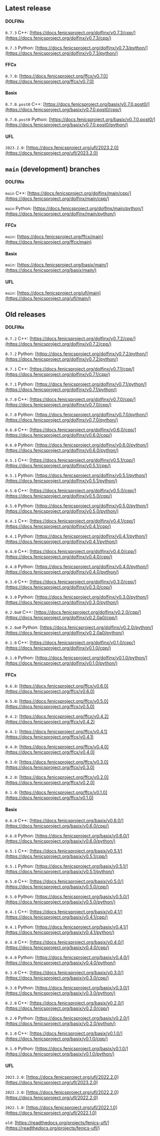 ## Latest release

#### DOLFINx

`0.7.3` C++: [https://docs.fenicsproject.org/dolfinx/v0.7.3/cpp/](https://docs.fenicsproject.org/dolfinx/v0.7.3/cpp/)

`0.7.3` Python: [https://docs.fenicsproject.org/dolfinx/v0.7.3/python/](https://docs.fenicsproject.org/dolfinx/v0.7.3/python/)

#### FFCx

`0.7.0`: [https://docs.fenicsproject.org/ffcx/v0.7.0](https://docs.fenicsproject.org/ffcx/v0.7.0)

#### Basix

`0.7.0.post0` C++: [https://docs.fenicsproject.org/basix/v0.7.0.post0/](https://docs.fenicsproject.org/basix/v0.7.0.post0/cpp/)

`0.7.0.post0` Python: [https://docs.fenicsproject.org/basix/v0.7.0.post0/](https://docs.fenicsproject.org/basix/v0.7.0.post0/python/)

#### UFL

`2023.2.0`: [https://docs.fenicsproject.org/ufl/2023.2.0](https://docs.fenicsproject.org/ufl/2023.2.0)

## `main` (development) branches

#### DOLFINx

`main` C++: [https://docs.fenicsproject.org/dolfinx/main/cpp/](https://docs.fenicsproject.org/dolfinx/main/cpp/)

`main` Python: [https://docs.fenicsproject.org/dolfinx/main/python/](https://docs.fenicsproject.org/dolfinx/main/python/)

#### FFCx

`main`: [https://docs.fenicsproject.org/ffcx/main](https://docs.fenicsproject.org/ffcx/main)

#### Basix

`main`: [https://docs.fenicsproject.org/basix/main/](https://docs.fenicsproject.org/basix/main/)

#### UFL

`main`: [https://docs.fenicsproject.org/ufl/main](https://docs.fenicsproject.org/ufl/main/)

## Old releases

#### DOLFINx

`0.7.2` C++: [https://docs.fenicsproject.org/dolfinx/v0.7.2/cpp/](https://docs.fenicsproject.org/dolfinx/v0.7.2/cpp/)

`0.7.2` Python: [https://docs.fenicsproject.org/dolfinx/v0.7.2/python/](https://docs.fenicsproject.org/dolfinx/v0.7.2/python/)

`0.7.1` C++: [https://docs.fenicsproject.org/dolfinx/v0.7.1/cpp/](https://docs.fenicsproject.org/dolfinx/v0.7.1/cpp/)

`0.7.1` Python: [https://docs.fenicsproject.org/dolfinx/v0.7.1/python/](https://docs.fenicsproject.org/dolfinx/v0.7.1/python/)

`0.7.0` C++: [https://docs.fenicsproject.org/dolfinx/v0.7.0/cpp/](https://docs.fenicsproject.org/dolfinx/v0.7.0/cpp/)

`0.7.0` Python: [https://docs.fenicsproject.org/dolfinx/v0.7.0/python/](https://docs.fenicsproject.org/dolfinx/v0.7.0/python/)

`0.6.0` C++: [https://docs.fenicsproject.org/dolfinx/v0.6.0/cpp/](https://docs.fenicsproject.org/dolfinx/v0.6.0/cpp/)

`0.6.0` Python: [https://docs.fenicsproject.org/dolfinx/v0.6.0/python/](https://docs.fenicsproject.org/dolfinx/v0.6.0/python/)

`0.5.1` C++: [https://docs.fenicsproject.org/dolfinx/v0.5.1/cpp/](https://docs.fenicsproject.org/dolfinx/v0.5.1/cpp/)

`0.5.1` Python: [https://docs.fenicsproject.org/dolfinx/v0.5.1/python/](https://docs.fenicsproject.org/dolfinx/v0.5.1/python/)

`0.5.0` C++: [https://docs.fenicsproject.org/dolfinx/v0.5.0/cpp/](https://docs.fenicsproject.org/dolfinx/v0.5.0/cpp/)

`0.5.0` Python: [https://docs.fenicsproject.org/dolfinx/v0.5.0/python/](https://docs.fenicsproject.org/dolfinx/v0.5.0/python/)

`0.4.1` C++: [https://docs.fenicsproject.org/dolfinx/v0.4.1/cpp/](https://docs.fenicsproject.org/dolfinx/v0.4.1/cpp/)

`0.4.1` Python: [https://docs.fenicsproject.org/dolfinx/v0.4.1/python/](https://docs.fenicsproject.org/dolfinx/v0.4.1/python/)

`0.4.0` C++: [https://docs.fenicsproject.org/dolfinx/v0.4.0/cpp/](https://docs.fenicsproject.org/dolfinx/v0.4.0/cpp/)

`0.4.0` Python: [https://docs.fenicsproject.org/dolfinx/v0.4.0/python/](https://docs.fenicsproject.org/dolfinx/v0.4.0/python/)

`0.3.0` C++: [https://docs.fenicsproject.org/dolfinx/v0.3.0/cpp/](https://docs.fenicsproject.org/dolfinx/v0.3.0/cpp/)

`0.3.0` Python: [https://docs.fenicsproject.org/dolfinx/v0.3.0/python/](https://docs.fenicsproject.org/dolfinx/v0.3.0/python/)

`0.2.0a0` C++: [https://docs.fenicsproject.org/dolfinx/v0.2.0/cpp/](https://docs.fenicsproject.org/dolfinx/v0.2.0a0/cpp/)

`0.2.0a0` Python: [https://docs.fenicsproject.org/dolfinx/v0.2.0/python/](https://docs.fenicsproject.org/dolfinx/v0.2.0a0/python/)

`0.1.0` C++: [https://docs.fenicsproject.org/dolfinx/v0.1.0/cpp/](https://docs.fenicsproject.org/dolfinx/v0.1.0/cpp/)

`0.1.0` Python: [https://docs.fenicsproject.org/dolfinx/v0.1.0/python/](https://docs.fenicsproject.org/dolfinx/v0.1.0/python/)

#### FFCx

`0.6.0`: [https://docs.fenicsproject.org/ffcx/v0.6.0](https://docs.fenicsproject.org/ffcx/v0.6.0)

`0.5.0`: [https://docs.fenicsproject.org/ffcx/v0.5.0](https://docs.fenicsproject.org/ffcx/v0.5.0)

`0.4.2`: [https://docs.fenicsproject.org/ffcx/v0.4.2](https://docs.fenicsproject.org/ffcx/v0.4.2)

`0.4.1`: [https://docs.fenicsproject.org/ffcx/v0.4.1](https://docs.fenicsproject.org/ffcx/v0.4.1)

`0.4.0`: [https://docs.fenicsproject.org/ffcx/v0.4.0](https://docs.fenicsproject.org/ffcx/v0.4.0)

`0.3.0`: [https://docs.fenicsproject.org/ffcx/v0.3.0](https://docs.fenicsproject.org/ffcx/v0.3.0)

`0.2.0`: [https://docs.fenicsproject.org/ffcx/v0.2.0](https://docs.fenicsproject.org/ffcx/v0.2.0)

`0.1.0`: [https://docs.fenicsproject.org/ffcx/v0.1.0](https://docs.fenicsproject.org/ffcx/v0.1.0)

#### Basix

`0.6.0` C++: [https://docs.fenicsproject.org/basix/v0.6.0/](https://docs.fenicsproject.org/basix/v0.6.0/cpp/)

`0.6.0` Python: [https://docs.fenicsproject.org/basix/v0.6.0/](https://docs.fenicsproject.org/basix/v0.6.0/python/)

`0.5.1` C++: [https://docs.fenicsproject.org/basix/v0.5.1/](https://docs.fenicsproject.org/basix/v0.5.1/cpp/)

`0.5.1` Python: [https://docs.fenicsproject.org/basix/v0.5.1/](https://docs.fenicsproject.org/basix/v0.5.1/python/)

`0.5.0` C++: [https://docs.fenicsproject.org/basix/v0.5.0/](https://docs.fenicsproject.org/basix/v0.5.0/cpp/)

`0.5.0` Python: [https://docs.fenicsproject.org/basix/v0.5.0/](https://docs.fenicsproject.org/basix/v0.5.0/python/)

`0.4.1` C++: [https://docs.fenicsproject.org/basix/v0.4.1/](https://docs.fenicsproject.org/basix/v0.4.1/cpp/)

`0.4.1` Python: [https://docs.fenicsproject.org/basix/v0.4.1/](https://docs.fenicsproject.org/basix/v0.4.1/python/)

`0.4.0` C++: [https://docs.fenicsproject.org/basix/v0.4.0/](https://docs.fenicsproject.org/basix/v0.4.0/cpp/)

`0.4.0` Python: [https://docs.fenicsproject.org/basix/v0.4.0/](https://docs.fenicsproject.org/basix/v0.4.0/python/)

`0.3.0` C++: [https://docs.fenicsproject.org/basix/v0.3.0/](https://docs.fenicsproject.org/basix/v0.3.0/cpp/)

`0.3.0` Python: [https://docs.fenicsproject.org/basix/v0.3.0/](https://docs.fenicsproject.org/basix/v0.3.0/python/)

`0.2.0` C++: [https://docs.fenicsproject.org/basix/v0.2.0/](https://docs.fenicsproject.org/basix/v0.2.0/cpp/)

`0.2.0` Python: [https://docs.fenicsproject.org/basix/v0.2.0/](https://docs.fenicsproject.org/basix/v0.2.0/python/)

`0.1.0` C++: [https://docs.fenicsproject.org/basix/v0.1.0/](https://docs.fenicsproject.org/basix/v0.1.0/cpp/)

`0.1.0` Python: [https://docs.fenicsproject.org/basix/v0.1.0/](https://docs.fenicsproject.org/basix/v0.1.0/python/)

#### UFL

`2023.2.0`: [https://docs.fenicsproject.org/ufl/2022.2.0](https://docs.fenicsproject.org/ufl/2023.2.0)

`2022.2.0`: [https://docs.fenicsproject.org/ufl/2022.2.0](https://docs.fenicsproject.org/ufl/2022.2.0)

`2022.1.0`: [https://docs.fenicsproject.org/ufl/2022.1.0](https://docs.fenicsproject.org/ufl/2022.1.0)

`old`: [https://readthedocs.org/projects/fenics-ufl/](https://readthedocs.org/projects/fenics-ufl/)
